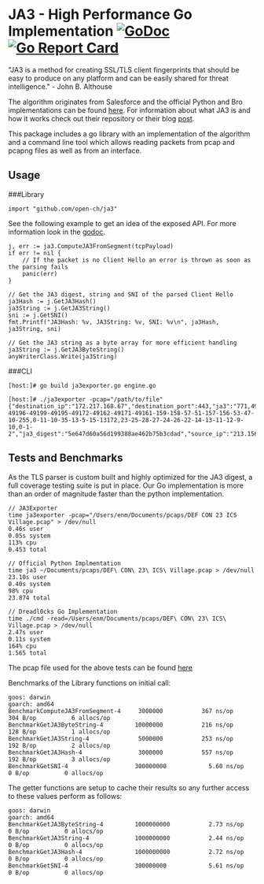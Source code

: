 # JA3 - High Performance Go Implementation [![GoDoc](https://godoc.org/github.com/open-ch/ja3?status.svg)](https://godoc.org/github.com/open-ch/ja3) [![Go Report Card](https://goreportcard.com/badge/github.com/open-ch/ja3)](https://goreportcard.com/report/github.com/open-ch/ja3)

"JA3 is a method for creating SSL/TLS client fingerprints that should be easy to produce on any platform and can be easily shared for threat intelligence." - John B. Althouse

The algorithm originates from Salesforce and the official Python and Bro implementations can be found [here](https://github.com/salesforce/ja3). For information about what JA3 is and how it works check out their repository or their blog [post](https://engineering.salesforce.com/open-sourcing-ja3-92c9e53c3c41).

This package includes a go library with an implementation of the algorithm and a command line tool which allows reading packets from pcap and pcapng files as well as from an interface.

## Usage

###Library
```
import "github.com/open-ch/ja3"
```
See the following example to get an idea of the exposed API. For more information look in the [godoc](https://godoc.org/github.com/open-ch/ja3).

```
j, err := ja3.ComputeJA3FromSegment(tcpPayload)
if err != nil {
    // If the packet is no Client Hello an error is thrown as soon as the parsing fails
    panic(err)
}

// Get the JA3 digest, string and SNI of the parsed Client Hello
ja3Hash := j.GetJA3Hash()
ja3String := j.GetJA3String()
sni := j.GetSNI()
fmt.Printf("JA3Hash: %v, JA3String: %v, SNI: %v\n", ja3Hash, ja3String, sni)

// Get the JA3 string as a byte array for more efficient handling
ja3String := j.GetJA3ByteString()
anyWriterClass.Write(ja3String)
```

###CLI
```
[host:]# go build ja3exporter.go engine.go

[host:]# ./ja3exporter -pcap="/path/to/file"
{"destination_ip":"172.217.168.67","destination_port":443,"ja3":"771,49200-49196-49199-49195-49172-49162-49171-49161-159-158-57-51-157-156-53-47-10-255,0-11-10-35-13-5-15-13172,23-25-28-27-24-26-22-14-13-11-12-9-10,0-1-2","ja3_digest":"5e647d60a56d199388ae462b75b3cdad","source_ip":"213.156.236.180","source_port":34577,"sni":"www.google.ch","timestamp":1537516825571014000}
```

## Tests and Benchmarks
As the TLS parser is custom built and highly optimized for the JA3 digest, a full coverage testing suite is put in place.
Our Go implementation is more than an order of magnitude faster than the python implementation.

```
// JA3Exporter
time ja3exporter -pcap="/Users/enm/Documents/pcaps/DEF CON 23 ICS Village.pcap" > /dev/null
0.46s user
0.05s system
113% cpu
0.453 total

// Official Python Implmentation
time ja3 ~/Documents/pcaps/DEF\ CON\ 23\ ICS\ Village.pcap > /dev/null
23.10s user
0.40s system
98% cpu
23.874 total

// Dreadl0cks Go Implementation
time ./cmd -read=/Users/enm/Documents/pcaps/DEF\ CON\ 23\ ICS\ Village.pcap > /dev/null
2.47s user
0.11s system
164% cpu
1.565 total
```

The pcap file used for the above tests can be found [here](https://www.defcon.org/html/defcon-23/dc-23-index.html)

Benchmarks of the Library functions on initial call:
```
goos: darwin
goarch: amd64
BenchmarkComputeJA3FromSegment-4   	 3000000	       367 ns/op	     304 B/op	       6 allocs/op
BenchmarkGetJA3ByteString-4        	10000000	       216 ns/op	     128 B/op	       1 allocs/op
BenchmarkGetJA3String-4            	 5000000	       253 ns/op	     192 B/op	       2 allocs/op
BenchmarkGetJA3Hash-4              	 3000000	       557 ns/op	     192 B/op	       3 allocs/op
BenchmarkGetSNI-4                  	300000000	         5.60 ns/op	       0 B/op	       0 allocs/op
```
The getter functions are setup to cache their results so any further access to these values perform as follows:
```
goos: darwin
goarch: amd64
BenchmarkGetJA3ByteString-4        	1000000000	         2.73 ns/op	       0 B/op	       0 allocs/op
BenchmarkGetJA3String-4            	1000000000	         2.44 ns/op	       0 B/op	       0 allocs/op
BenchmarkGetJA3Hash-4              	1000000000	         2.72 ns/op	       0 B/op	       0 allocs/op
BenchmarkGetSNI-4                  	300000000	         5.61 ns/op	       0 B/op	       0 allocs/op
```
